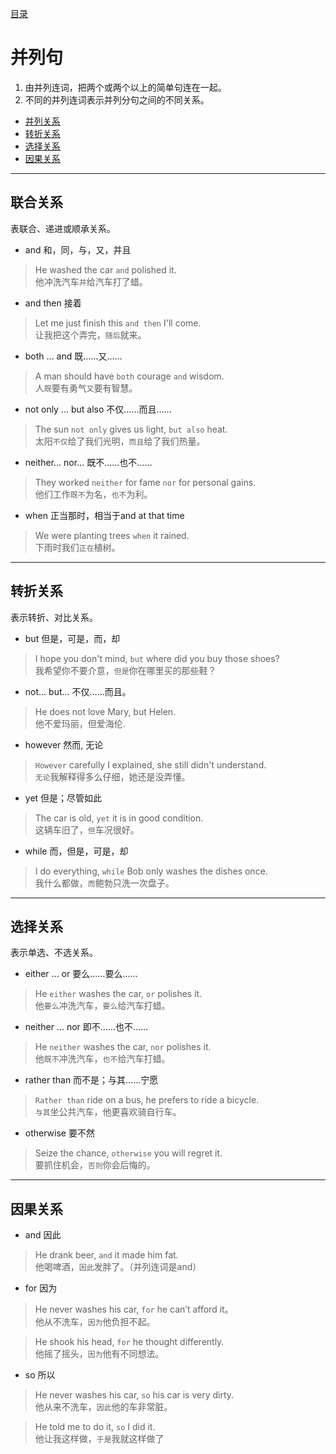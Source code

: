 [目录](../README.md)

# 并列句
1. 由并列连词，把两个或两个以上的简单句连在一起。
2. 不同的并列连词表示并列分句之间的不同关系。

* [并列关系](#并列关系)
* [转折关系](#转折关系)
* [选择关系](#选择关系)
* [因果关系](#因果关系)

---

## 联合关系
表联合、递进或顺承关系。

* and 和，同，与，又，并且  
> He washed the car `and` polished it.   
他冲洗汽车`并`给汽车打了蜡。

* and then 接着
> Let me just finish this `and then` I'll come.   
让我把这个弄完，`随后`就来。

* both ... and 既……又……
> A man should have `both` courage `and` wisdom.   
人`既`要有勇气`又`要有智慧。

* not only ... but also 不仅……而且……
> The sun `not only` gives us light, `but also` heat.  
太阳`不仅`给了我们光明，`而且`给了我们热量。

* neither... nor... 既不……也不……
> They worked `neither` for fame `nor` for personal gains.   
他们工作`既不`为名，`也不`为利。 

* when 正当那时，相当于and at that time   
> We were planting trees `when` it rained.   
下雨时我们`正在`植树。

---
## 转折关系
表示转折、对比关系。

* but 但是，可是，而，却
> I hope you don't mind, `but` where did you buy those shoes?  
我希望你不要介意，`但是`你在哪里买的那些鞋？

* not... but... 不仅……而且。
> He does not love Mary, but Helen.  
他不爱玛丽，但爱海伦.

* however 然而, 无论
> `However` carefully I explained, she still didn't understand.   
`无论`我解释得多么仔细，她还是没弄懂。

* yet 但是；尽管如此
> The car is old, `yet` it is in good condition.   
这辆车旧了，`但`车况很好。

* while 而，但是，可是，却   
> I do everything, `while` Bob only washes the dishes once.   
我什么都做，`而`鲍勃只洗一次盘子。
---
## 选择关系
表示单选、不选关系。

* either ... or 要么……要么……
> He `either` washes the car, `or` polishes it.  
他`要么`冲洗汽车，`要么`给汽车打蜡。

* neither ... nor 即不……也不……
> He `neither` washes the car, `nor` polishes it.  
他`既不`冲洗汽车，`也不`给汽车打蜡。

* rather than 而不是；与其……宁愿
> `Rather than` ride on a bus, he prefers to ride a bicycle.   
`与其`坐公共汽车，他更喜欢骑自行车。

* otherwise 要不然
> Seize the chance, `otherwise` you will regret it.   
要抓住机会，`否则`你会后悔的。
---
## 因果关系
* and 因此
> He drank beer, `and` it made him fat.   
他喝啤酒，`因此`发胖了。（并列连词是and）

* for 因为
> He never washes his car, `for` he can’t afford it。  
他从不洗车，`因为`他负担不起。

> He shook his head, `for` he thought differently.   
他摇了摇头，`因为`他有不同想法。

* so 所以
> He never washes his car, `so` his car is very dirty.  
他从来不洗车，`因此`他的车非常脏。

> He told me to do it, `so` I did it.   
他让我这样做，`于是`我就这样做了
